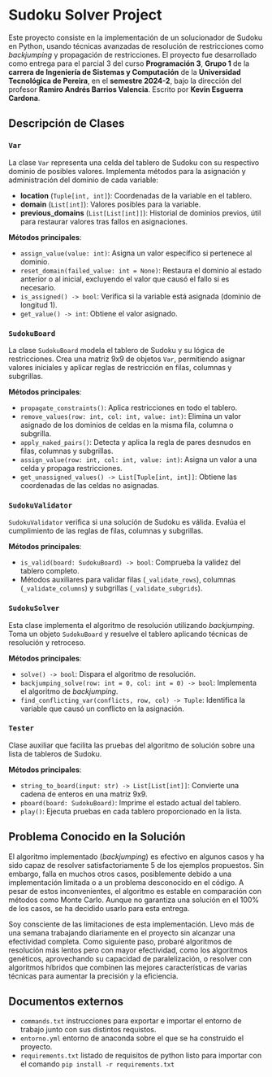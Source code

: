 # Sudoku Solver Project

Este proyecto consiste en la implementación de un solucionador de Sudoku en Python, usando técnicas avanzadas de resolución de restricciones como *backjumping* y propagación de restricciones. El proyecto fue desarrollado como entrega para el parcial 3 del curso **Programación 3**, **Grupo 1** de la **carrera de Ingeniería de Sistemas y Computación** de la **Universidad Tecnológica de Pereira**, en el **semestre 2024-2**, bajo la dirección del profesor **Ramiro Andrés Barrios Valencia**. Escrito por **Kevin Esguerra Cardona**.

## Descripción de Clases

### `Var`
La clase `Var` representa una celda del tablero de Sudoku con su respectivo dominio de posibles valores. Implementa métodos para la asignación y administración del dominio de cada variable:
- **location** (`Tuple[int, int]`): Coordenadas de la variable en el tablero.
- **domain** (`List[int]`): Valores posibles para la variable.
- **previous_domains** (`List[List[int]]`): Historial de dominios previos, útil para restaurar valores tras fallos en asignaciones.

**Métodos principales**:
- `assign_value(value: int)`: Asigna un valor específico si pertenece al dominio.
- `reset_domain(failed_value: int = None)`: Restaura el dominio al estado anterior o al inicial, excluyendo el valor que causó el fallo si es necesario.
- `is_assigned() -> bool`: Verifica si la variable está asignada (dominio de longitud 1).
- `get_value() -> int`: Obtiene el valor asignado.

### `SudokuBoard`
La clase `SudokuBoard` modela el tablero de Sudoku y su lógica de restricciones. Crea una matriz 9x9 de objetos `Var`, permitiendo asignar valores iniciales y aplicar reglas de restricción en filas, columnas y subgrillas.

**Métodos principales**:
- `propagate_constraints()`: Aplica restricciones en todo el tablero.
- `remove_values(row: int, col: int, value: int)`: Elimina un valor asignado de los dominios de celdas en la misma fila, columna o subgrilla.
- `apply_naked_pairs()`: Detecta y aplica la regla de pares desnudos en filas, columnas y subgrillas.
- `assign_value(row: int, col: int, value: int)`: Asigna un valor a una celda y propaga restricciones.
- `get_unassigned_values() -> List[Tuple[int, int]]`: Obtiene las coordenadas de las celdas no asignadas.

### `SudokuValidator`
`SudokuValidator` verifica si una solución de Sudoku es válida. Evalúa el cumplimiento de las reglas de filas, columnas y subgrillas.

**Métodos principales**:
- `is_valid(board: SudokuBoard) -> bool`: Comprueba la validez del tablero completo.
- Métodos auxiliares para validar filas (`_validate_rows`), columnas (`_validate_columns`) y subgrillas (`_validate_subgrids`).

### `SudokuSolver`
Esta clase implementa el algoritmo de resolución utilizando *backjumping*. Toma un objeto `SudokuBoard` y resuelve el tablero aplicando técnicas de resolución y retroceso.

**Métodos principales**:
- `solve() -> bool`: Dispara el algoritmo de resolución.
- `backjumping_solve(row: int = 0, col: int = 0) -> bool`: Implementa el algoritmo de *backjumping*.
- `find_conflicting_var(conflicts, row, col) -> Tuple`: Identifica la variable que causó un conflicto en la asignación.

### `Tester`
Clase auxiliar que facilita las pruebas del algoritmo de solución sobre una lista de tableros de Sudoku.

**Métodos principales**:
- `string_to_board(input: str) -> List[List[int]]`: Convierte una cadena de enteros en una matriz 9x9.
- `pboard(board: SudokuBoard)`: Imprime el estado actual del tablero.
- `play()`: Ejecuta pruebas en cada tablero proporcionado en la lista.

## Problema Conocido en la Solución

El algoritmo implementado (*backjumping*) es efectivo en algunos casos y ha sido capaz de resolver satisfactoriamente 5 de los ejemplos propuestos. Sin embargo, falla en muchos otros casos, posiblemente debido a una implementación limitada o a un problema desconocido en el código. A pesar de estos inconvenientes, el algoritmo es estable en comparación con métodos como Monte Carlo. Aunque no garantiza una solución en el 100% de los casos, se ha decidido usarlo para esta entrega.

Soy consciente de las limitaciones de esta implementación. Llevo más de una semana trabajando diariamente en el proyecto sin alcanzar una efectividad completa. Como siguiente paso, probaré algoritmos de resolución más lentos pero con mayor efectividad, como los algoritmos genéticos, aprovechando su capacidad de paralelización, o resolver con algoritmos híbridos que combinen las mejores características de varias técnicas para aumentar la precisión y la eficiencia.

## Documentos externos
- `commands.txt` instrucciones para exportar e importar el entorno de trabajo junto con sus distintos requistos.
- `entorno.yml` entorno de anaconda sobre el que se ha construido el proyecto.
- `requirements.txt` listado de requisitos de python listo para importar con el comando `pip install -r requirements.txt`
